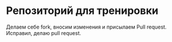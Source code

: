 # Репозиторий для тренировки

Делаем себе fork, вносим изменения и присылаем Pull request.
Исправил, делаю pull request.
